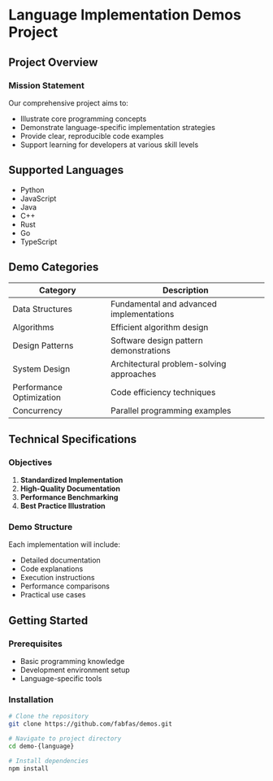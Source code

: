 # Language Implementation Demos Project

## Project Overview

### Mission Statement

Our comprehensive project aims to:

- Illustrate core programming concepts
- Demonstrate language-specific implementation strategies
- Provide clear, reproducible code examples
- Support learning for developers at various skill levels

## Supported Languages

- Python
- JavaScript
- Java
- C++
- Rust
- Go
- TypeScript

## Demo Categories

| Category | Description |
|----------|-------------|
| Data Structures | Fundamental and advanced implementations |
| Algorithms | Efficient algorithm design |
| Design Patterns | Software design pattern demonstrations |
| System Design | Architectural problem-solving approaches |
| Performance Optimization | Code efficiency techniques |
| Concurrency | Parallel programming examples |

## Technical Specifications

### Objectives

1. **Standardized Implementation**
2. **High-Quality Documentation**
3. **Performance Benchmarking**
4. **Best Practice Illustration**

### Demo Structure

Each implementation will include:

- Detailed documentation
- Code explanations
- Execution instructions
- Performance comparisons
- Practical use cases

## Getting Started

### Prerequisites

- Basic programming knowledge
- Development environment setup
- Language-specific tools

### Installation

```bash
# Clone the repository
git clone https://github.com/fabfas/demos.git

# Navigate to project directory
cd demo-{language}

# Install dependencies
npm install
